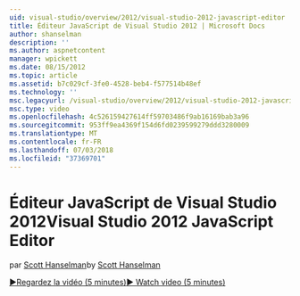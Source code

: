 ```yaml
---
uid: visual-studio/overview/2012/visual-studio-2012-javascript-editor
title: Éditeur JavaScript de Visual Studio 2012 | Microsoft Docs
author: shanselman
description: ''
ms.author: aspnetcontent
manager: wpickett
ms.date: 08/15/2012
ms.topic: article
ms.assetid: b7c029cf-3fe0-4528-beb4-f577514b48ef
ms.technology: ''
msc.legacyurl: /visual-studio/overview/2012/visual-studio-2012-javascript-editor
msc.type: video
ms.openlocfilehash: 4c526159427614ff59703486f9ab16169bab3a96
ms.sourcegitcommit: 953ff9ea4369f154d6fd0239599279ddd3280009
ms.translationtype: MT
ms.contentlocale: fr-FR
ms.lasthandoff: 07/03/2018
ms.locfileid: "37369701"
---
```

<a name="visual-studio-2012-javascript-editor"></a><span data-ttu-id="e3f19-102">Éditeur JavaScript de Visual Studio 2012</span><span class="sxs-lookup"><span data-stu-id="e3f19-102">Visual Studio 2012 JavaScript Editor</span></span>
====================
<span data-ttu-id="e3f19-103">par [Scott Hanselman](https://github.com/shanselman)</span><span class="sxs-lookup"><span data-stu-id="e3f19-103">by [Scott Hanselman](https://github.com/shanselman)</span></span>

[<span data-ttu-id="e3f19-104">&#9654;Regardez la vidéo (5 minutes)</span><span class="sxs-lookup"><span data-stu-id="e3f19-104">&#9654; Watch video (5 minutes)</span></span>](https://channel9.msdn.com/Blogs/ASP-NET-Site-Videos/visual-studio-2012-javascript-editor)
